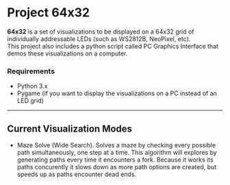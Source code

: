 # Project 64x32

**64x32** is a set of visualizations to be displayed on a 64x32 grid of individually addressable LEDs (such as WS2812B, NeoPixel, etc).  
This project also includes a python script called PC Graphics Interface that demos these visualizations on a computer.

### Requirements
- Python 3.x 
- Pygame (if you want to display the visualizations on a PC instead of an LED grid)

---

## Current Visualization Modes  

- Maze Solve (Wide Search). Solves a maze by checking every possible path simultaneously, one step at a time. This algorithm will explores by generating paths every time it encounters a fork. Because it works its paths concurently it slows down as more path options are created, but speeds up as paths encounter dead ends.
